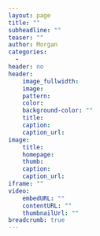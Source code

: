 ```yaml
---
layout: page
title: ""
subheadline: ""
teaser: ""
author: Morgan
categories:
  -
header: no
header:
    image_fullwidth:
    image:
    pattern:
    color:
    background-color: ""
    title:
    caption:
    caption_url:
image:
    title:
    homepage:
    thumb:
    caption:
    caption_url:
iframe: ""
video:
    embedURL: ""
    contentURL: ""
    thumbnailUrl: ""
breadcrumb: true
---
```

